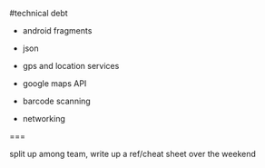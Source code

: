 #technical debt

* android fragments

* json

* gps and location services

* google maps API

* barcode scanning

* networking

===

split up among team, write up a ref/cheat sheet over the weekend